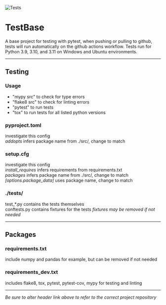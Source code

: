 ![Tests](https://github.com/TristynKahrs/TestsBase/actions/workflows/tests.yml/badge.svg)

# TestBase
A base project for testing with pytest, when pushing or pulling to github, tests will run automatically
on the github actions workflow. Tests run for Python 3.9, 3.10, and 3.11 on Windows and Ubuntu environments.

---

## Testing
### Usage
- "mypy src" to check for type errors
- "flake8 src" to check for linting errors
- "pytest" to run tests
- "tox" to run tests for all listed python versions

### pyproject.toml
investigate this config  
*addopts* infers package name from ./src/, change to match

### setup.cfg
investigate this config  
*install_requires* infers requirements from requirements.txt  
*packages* infers package name from ./src/, change to match
*[options.package_data]* uses package name, change to match

### ./tests/
test_*.py contains the tests themselves  
conftests.py contains fixtures for the tests *fixtures may be removed if not needed*  

---

## Packages
### requirements.txt
include numpy and pandas for example, but can be removed if not needed

### requirements_dev.txt
includes flake8, tox, pytest, pytest-cov, mypy for testing and linting

---

*Be sure to alter header link above to refer to the correct project repository*